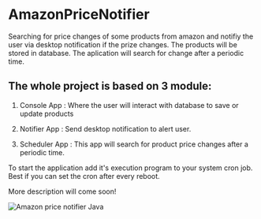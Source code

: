 # AmazonPriceNotifier

Searching for price changes of some products from amazon and notifiy the user via desktop notification if the prize changes. 
The products will be stored in database. The aplication will search for change after a periodic time.

## The whole project is based on 3 module:

1. Console App : Where the user will interact with database to save or update products

2. Notifier App : Send desktop notification to alert user.

3. Scheduler App : This app will search for product price changes after a periodic time.



To start the application add it's execution program to your system cron job. Best if you can set the cron after every reboot.

More description will come soon!

![Amazon price notifier  Java](https://user-images.githubusercontent.com/27778619/91544185-320bc680-e941-11ea-9966-22a1f9704ab4.jpeg)
